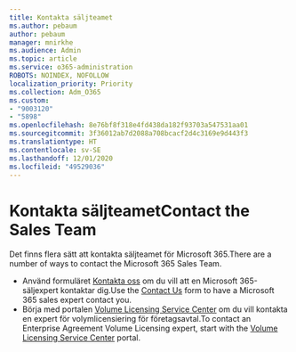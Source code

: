 ```yaml
---
title: Kontakta säljteamet
ms.author: pebaum
author: pebaum
manager: mnirkhe
ms.audience: Admin
ms.topic: article
ms.service: o365-administration
ROBOTS: NOINDEX, NOFOLLOW
localization_priority: Priority
ms.collection: Adm_O365
ms.custom:
- "9003120"
- "5898"
ms.openlocfilehash: 8e76bf8f318e4fd438da182f93703a547531aa01
ms.sourcegitcommit: 3f36012ab7d2088a708bcacf2d4c3169e9d443f3
ms.translationtype: HT
ms.contentlocale: sv-SE
ms.lasthandoff: 12/01/2020
ms.locfileid: "49529036"
---
```

# <a name="contact-the-sales-team"></a><span data-ttu-id="8edd9-102">Kontakta säljteamet</span><span class="sxs-lookup"><span data-stu-id="8edd9-102">Contact the Sales Team</span></span>

<span data-ttu-id="8edd9-103">Det finns flera sätt att kontakta säljteamet för Microsoft 365.</span><span class="sxs-lookup"><span data-stu-id="8edd9-103">There are a number of ways to contact the Microsoft 365 Sales Team.</span></span>

- <span data-ttu-id="8edd9-104">Använd formuläret [Kontakta oss](https://go.microsoft.com/fwlink/p/?LinkId=518644&clcid=0x0409) om du vill att en Microsoft 365-säljexpert kontaktar dig.</span><span class="sxs-lookup"><span data-stu-id="8edd9-104">Use the  [Contact Us](https://go.microsoft.com/fwlink/p/?LinkId=518644&clcid=0x0409)  form to have a Microsoft 365 sales expert contact you.</span></span>
- <span data-ttu-id="8edd9-105">Börja med portalen [Volume Licensing Service Center](https://go.microsoft.com/fwlink/p/?LinkId=329762) om du vill kontakta en expert för volymlicensiering för företagsavtal.</span><span class="sxs-lookup"><span data-stu-id="8edd9-105">To contact an Enterprise Agreement Volume Licensing expert, start with the  [Volume Licensing Service Center](https://go.microsoft.com/fwlink/p/?LinkId=329762) portal.</span></span>

